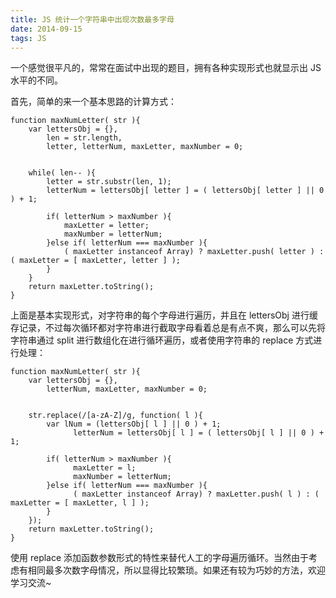 ```yaml
---
title: JS 统计一个字符串中出现次数最多字母
date: 2014-09-15
tags: JS
---
```


一个感觉很平凡的，常常在面试中出现的题目，拥有各种实现形式也就显示出 JS 水平的不同。

首先，简单的来一个基本思路的计算方式：

```
function maxNumLetter( str ){
    var lettersObj = {},
        len = str.length,
        letter, letterNum, maxLetter, maxNumber = 0;


    while( len-- ){
        letter = str.substr(len, 1);
        letterNum = lettersObj[ letter ] = ( lettersObj[ letter ] || 0 ) + 1;
        
        if( letterNum > maxNumber ){
            maxLetter = letter;
            maxNumber = letterNum;
        }else if( letterNum === maxNumber ){
            ( maxLetter instanceof Array) ? maxLetter.push( letter ) : ( maxLetter = [ maxLetter, letter ] );
        }
    }
    return maxLetter.toString();
}
```

上面是基本实现形式，对字符串的每个字母进行遍历，并且在 lettersObj 进行缓存记录，不过每次循环都对字符串进行截取字母看着总是有点不爽，那么可以先将字符串通过 split 进行数组化在进行循环遍历，或者使用字符串的 replace 方式进行处理：

```
function maxNumLetter( str ){
    var lettersObj = {},
        letterNum, maxLetter, maxNumber = 0;


    str.replace(/[a-zA-Z]/g, function( l ){
        var lNum = (lettersObj[ l ] || 0 ) + 1;
              letterNum = lettersObj[ l ] = ( lettersObj[ l ] || 0 ) + 1;
       
        if( letterNum > maxNumber ){
              maxLetter = l;
              maxNumber = letterNum;
        }else if( letterNum === maxNumber ){
              ( maxLetter instanceof Array) ? maxLetter.push( l ) : ( maxLetter = [ maxLetter, l ] );
        }
    });
    return maxLetter.toString();
}
```

使用 replace 添加函数参数形式的特性来替代人工的字母遍历循环。当然由于考虑有相同最多次数字母情况，所以显得比较繁琐。如果还有较为巧妙的方法，欢迎学习交流~
